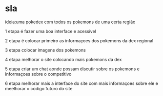 # sla
ideia:uma pokedex com todos os pokemons de uma certa região

1 etapa é fazer uma boa interface e acessivel

2 etapa é colocar primeiro as informaçoes dos pokemons da dex regional 

3 etapa colocar imagens dos pokemons 

4 etapa melhorar o site colocando mais pokemons da dex

5 etapa criar um chat aonde possam discutir sobre os pokemons e informaçoes sobre o competitivo

6 etapa melhorar mais a interface do site com mais informaçoes sobre ele e meelhorar o codigo futuro do site
